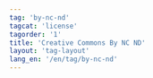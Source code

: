 ```yaml
---
tag: 'by-nc-nd'
tagcat: 'license'
tagorder: '1'
title: 'Creative Commons By NC ND'
layout: 'tag-layout'
lang_en: '/en/tag/by-nc-nd'
---
```

